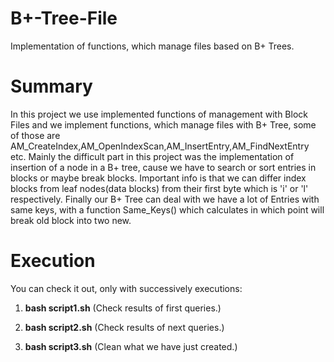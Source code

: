 # B+-Tree-File
Implementation of functions, which manage files based on B+ Trees.

# Summary
In this project we use implemented functions of management with Block Files and we implement functions, which manage files with B+ Tree, some of those are AM_CreateIndex,AM_OpenIndexScan,AM_InsertEntry,AM_FindNextEntry etc. Mainly the difficult part in this project was the implementation of insertion of a node in a B+ tree, cause we have to search or sort entries in blocks or maybe break blocks. Important info is that we can differ index blocks from leaf nodes(data blocks) from their first byte which is 'i' or 'l' respectively. Finally our B+ Tree can deal with we have a lot of Entries with same keys, with a function Same_Keys() which calculates in which point will break old block into two new.

# Execution 
You can check it out, only with successively executions:
1) **bash script1.sh**  (Check results of first queries.)

2) **bash script2.sh**  (Check results of next queries.)

3) **bash script3.sh**  (Clean what we have just created.)

